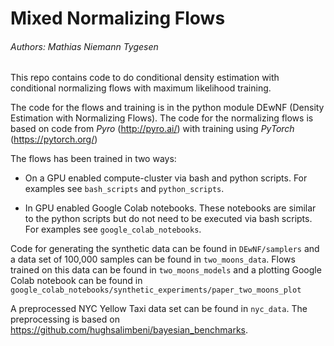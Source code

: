 # Mixed Normalizing Flows
###### Authors: Mathias Niemann Tygesen

This repo contains code to do conditional density estimation with conditional
 normalizing flows with maximum likelihood training.
 
 The code for the flows and training is in the python module DEwNF (Density Estimation with Normalizing Flows).
 The code for the normalizing flows is based on code from _Pyro_ (http://pyro.ai/)
 with training using _PyTorch_ (https://pytorch.org/)
 
 The flows has been trained in two ways:
 - On a GPU enabled compute-cluster via bash and python scripts. 
 For examples see `bash_scripts` and `python_scripts`.
 
 - In GPU enabled Google Colab notebooks. These notebooks are similar to the python scripts but do not need to be 
 executed via bash scripts. For examples see `google_colab_notebooks`.
 
 Code for generating the synthetic data can be found in `DEwNF/samplers` and a data set of
 100,000 samples can be found in `two_moons_data`. Flows trained on this data can be found in `two_moons_models`
 and a plotting Google Colab notebook can be found in `google_colab_notebooks/synthetic_experiments/paper_two_moons_plot`
 
 A preprocessed NYC Yellow Taxi data set can be found in `nyc_data`. The preprocessing is based on https://github.com/hughsalimbeni/bayesian_benchmarks.
 